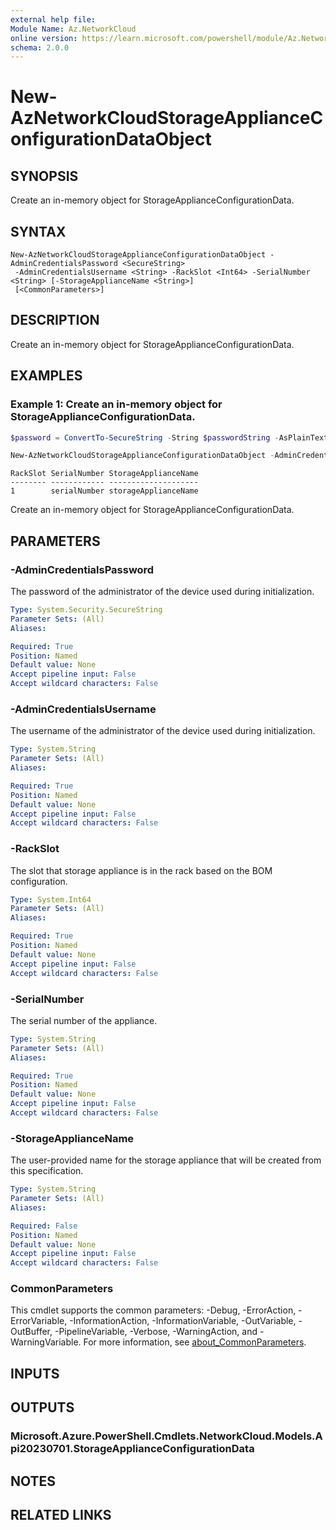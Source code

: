 ```yaml
---
external help file:
Module Name: Az.NetworkCloud
online version: https://learn.microsoft.com/powershell/module/Az.NetworkCloud/new-AzNetworkCloudStorageApplianceConfigurationDataObject
schema: 2.0.0
---
```


# New-AzNetworkCloudStorageApplianceConfigurationDataObject

## SYNOPSIS
Create an in-memory object for StorageApplianceConfigurationData.

## SYNTAX

```
New-AzNetworkCloudStorageApplianceConfigurationDataObject -AdminCredentialsPassword <SecureString>
 -AdminCredentialsUsername <String> -RackSlot <Int64> -SerialNumber <String> [-StorageApplianceName <String>]
 [<CommonParameters>]
```

## DESCRIPTION
Create an in-memory object for StorageApplianceConfigurationData.

## EXAMPLES

### Example 1: Create an in-memory object for StorageApplianceConfigurationData.
```powershell
$password = ConvertTo-SecureString -String $passwordString -AsPlainText -Force

New-AzNetworkCloudStorageApplianceConfigurationDataObject -AdminCredentialsPassword $password -AdminCredentialsUsername username -RackSlot 1 -SerialNumber serialNumber -StorageApplianceName storageApplianceName
```

```output
RackSlot SerialNumber StorageApplianceName
-------- ------------ --------------------
1        serialNumber storageApplianceName
```

Create an in-memory object for StorageApplianceConfigurationData.

## PARAMETERS

### -AdminCredentialsPassword
The password of the administrator of the device used during initialization.

```yaml
Type: System.Security.SecureString
Parameter Sets: (All)
Aliases:

Required: True
Position: Named
Default value: None
Accept pipeline input: False
Accept wildcard characters: False
```

### -AdminCredentialsUsername
The username of the administrator of the device used during initialization.

```yaml
Type: System.String
Parameter Sets: (All)
Aliases:

Required: True
Position: Named
Default value: None
Accept pipeline input: False
Accept wildcard characters: False
```

### -RackSlot
The slot that storage appliance is in the rack based on the BOM configuration.

```yaml
Type: System.Int64
Parameter Sets: (All)
Aliases:

Required: True
Position: Named
Default value: None
Accept pipeline input: False
Accept wildcard characters: False
```

### -SerialNumber
The serial number of the appliance.

```yaml
Type: System.String
Parameter Sets: (All)
Aliases:

Required: True
Position: Named
Default value: None
Accept pipeline input: False
Accept wildcard characters: False
```

### -StorageApplianceName
The user-provided name for the storage appliance that will be created from this specification.

```yaml
Type: System.String
Parameter Sets: (All)
Aliases:

Required: False
Position: Named
Default value: None
Accept pipeline input: False
Accept wildcard characters: False
```

### CommonParameters
This cmdlet supports the common parameters: -Debug, -ErrorAction, -ErrorVariable, -InformationAction, -InformationVariable, -OutVariable, -OutBuffer, -PipelineVariable, -Verbose, -WarningAction, and -WarningVariable. For more information, see [about_CommonParameters](http://go.microsoft.com/fwlink/?LinkID=113216).

## INPUTS

## OUTPUTS

### Microsoft.Azure.PowerShell.Cmdlets.NetworkCloud.Models.Api20230701.StorageApplianceConfigurationData

## NOTES

## RELATED LINKS

